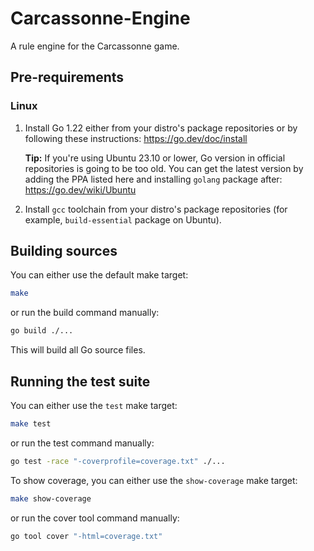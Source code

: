 # Carcassonne-Engine

A rule engine for the Carcassonne game.

## Pre-requirements

### Linux

1. Install Go 1.22 either from your distro's package repositories or by following these instructions: https://go.dev/doc/install

   **Tip:** If you're using Ubuntu 23.10 or lower, Go version in official repositories is going to be too old.
   You can get the latest version by adding the PPA listed here and installing `golang` package after: https://go.dev/wiki/Ubuntu
2. Install `gcc` toolchain from your distro's package repositories (for example, `build-essential` package on Ubuntu).

## Building sources

You can either use the default make target:
```bash
make
```
or run the build command manually:
```bash
go build ./...
```

This will build all Go source files.

## Running the test suite

You can either use the `test` make target:
```bash
make test
```
or run the test command manually:
```bash
go test -race "-coverprofile=coverage.txt" ./...
```

To show coverage, you can either use the `show-coverage` make target:
```bash
make show-coverage
```
or run the cover tool command manually:
```bash
go tool cover "-html=coverage.txt"
```
